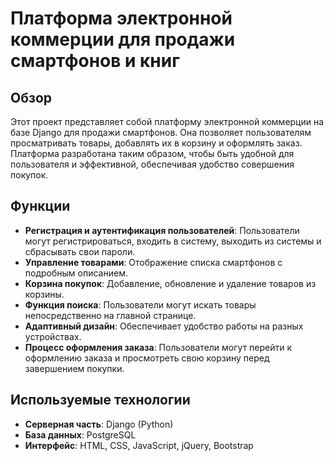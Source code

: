 # Платформа электронной коммерции для продажи смартфонов и книг

## Обзор

Этот проект представляет собой платформу электронной коммерции на базе Django для продажи смартфонов. Она позволяет пользователям просматривать товары, добавлять их в корзину и оформлять заказ. Платформа разработана таким образом, чтобы быть удобной для пользователя и эффективной, обеспечивая удобство совершения покупок.

## Функции

- **Регистрация и аутентификация пользователей**: Пользователи могут регистрироваться, входить в систему, выходить из системы и сбрасывать свои пароли.
- **Управление товарами**: Отображение списка смартфонов с подробным описанием.
- **Корзина покупок**: Добавление, обновление и удаление товаров из корзины.
- **Функция поиска**: Пользователи могут искать товары непосредственно на главной странице.
- **Адаптивный дизайн**: Обеспечивает удобство работы на разных устройствах.
- **Процесс оформления заказа**: Пользователи могут перейти к оформлению заказа и просмотреть свою корзину перед завершением покупки.


## Используемые технологии

- **Серверная часть**: Django (Python)
- **База данных**: PostgreSQL
- **Интерфейс**: HTML, CSS, JavaScript, jQuery, Bootstrap
